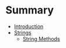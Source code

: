 # Summary

* [Introduction](README.md)
* [Strings](strings.md)
  * [String Methods](string-methods.md)

